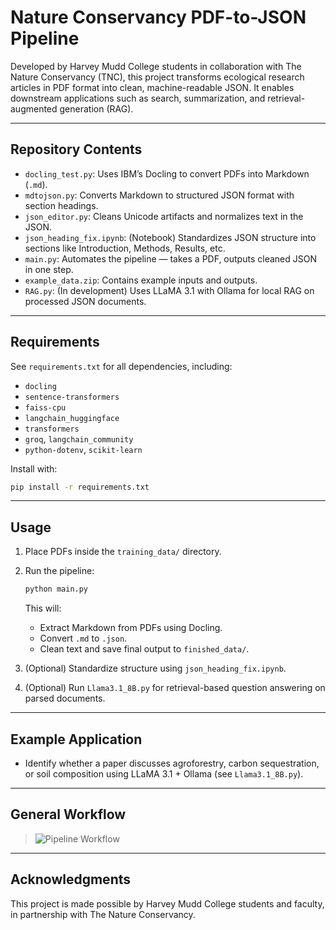 # Nature Conservancy PDF-to-JSON Pipeline

Developed by Harvey Mudd College students in collaboration with The Nature Conservancy (TNC), this project transforms ecological research articles in PDF format into clean, machine-readable JSON. It enables downstream applications such as search, summarization, and retrieval-augmented generation (RAG).

---

## Repository Contents

- `docling_test.py`: Uses IBM’s Docling to convert PDFs into Markdown (`.md`).
- `mdtojson.py`: Converts Markdown to structured JSON format with section headings.
- `json_editor.py`: Cleans Unicode artifacts and normalizes text in the JSON.
- `json_heading_fix.ipynb`: (Notebook) Standardizes JSON structure into sections like Introduction, Methods, Results, etc.
- `main.py`: Automates the pipeline — takes a PDF, outputs cleaned JSON in one step.
- `example_data.zip`: Contains example inputs and outputs.
- `RAG.py`: (In development) Uses LLaMA 3.1 with Ollama for local RAG on processed JSON documents.

---

## Requirements

See `requirements.txt` for all dependencies, including:
- `docling`
- `sentence-transformers`
- `faiss-cpu`
- `langchain_huggingface`
- `transformers`
- `groq`, `langchain_community`
- `python-dotenv`, `scikit-learn`

Install with:

```bash
pip install -r requirements.txt
```

---

## Usage

1. Place PDFs inside the `training_data/` directory.
2. Run the pipeline:
   ```bash
   python main.py
   ```
   This will:
   - Extract Markdown from PDFs using Docling.
   - Convert `.md` to `.json`.
   - Clean text and save final output to `finished_data/`.

3. (Optional) Standardize structure using `json_heading_fix.ipynb`.

4. (Optional) Run `Llama3.1_8B.py` for retrieval-based question answering on parsed documents.

---

## Example Application

- Identify whether a paper discusses agroforestry, carbon sequestration, or soil composition using LLaMA 3.1 + Ollama (see `Llama3.1_8B.py`).

---

## General Workflow

> ![Pipeline Workflow](https://github.com/user-attachments/assets/99370082-66ec-4c12-ade6-42b52101e4f0)

---

## Acknowledgments

This project is made possible by Harvey Mudd College students and faculty, in partnership with The Nature Conservancy.
